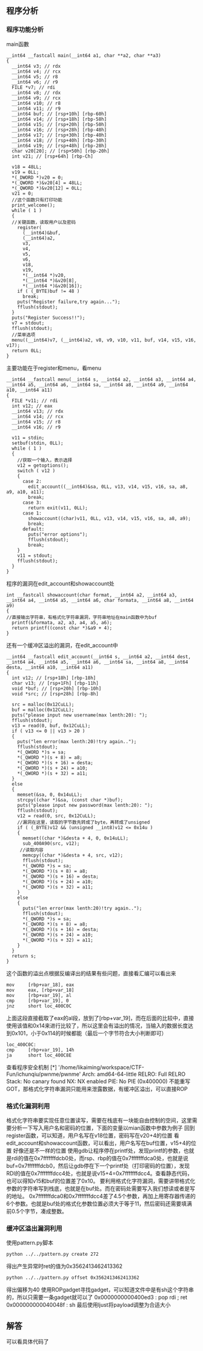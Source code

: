 ## 程序分析
### 程序功能分析
main函數
```
__int64 __fastcall main(__int64 a1, char **a2, char **a3)
{
  __int64 v3; // rdx
  __int64 v4; // rcx
  __int64 v5; // r8
  __int64 v6; // r9
  FILE *v7; // rdi
  __int64 v8; // rdx
  __int64 v9; // rcx
  __int64 v10; // r8
  __int64 v11; // r9
  __int64 buf; // [rsp+10h] [rbp-60h]
  __int64 v14; // [rsp+18h] [rbp-58h]
  __int64 v15; // [rsp+20h] [rbp-50h]
  __int64 v16; // [rsp+28h] [rbp-48h]
  __int64 v17; // [rsp+30h] [rbp-40h]
  __int64 v18; // [rsp+40h] [rbp-30h]
  __int64 v19; // [rsp+48h] [rbp-28h]
  char v20[20]; // [rsp+50h] [rbp-20h]
  int v21; // [rsp+64h] [rbp-Ch]

  v18 = 48LL;
  v19 = 0LL;
  *(_DWORD *)v20 = 0;
  *(_QWORD *)&v20[4] = 48LL;
  *(_QWORD *)&v20[12] = 0LL;
  v21 = 0;
  //这个函数只有打印功能
  print_welcome();
  while ( 1 )
  {
  //关键函数，读取用户以及密码
    register(
      (__int64)&buf,
      (__int64)a2,
      v3,
      v4,
      v5,
      v6,
      v18,
      v19,
      *(__int64 *)v20,
      *(__int64 *)&v20[8],
      *(__int64 *)&v20[16]);
    if ( (_BYTE)buf != 48 )
      break;
    puts("Register failure,try again...");
    fflush(stdout);
  }
  puts("Register Success!!");
  v7 = stdout;
  fflush(stdout);
  //菜单选项
  menu((__int64)v7, (__int64)a2, v8, v9, v10, v11, buf, v14, v15, v16, v17);
  return 0LL;
}
```
主要功能在于register和menu，看menu
```
__int64 __fastcall menu(__int64 s, __int64 a2, __int64 a3, __int64 a4, __int64 a5, __int64 a6, __int64 sa, __int64 a8, __int64 a9, __int64 a10, __int64 a11)
{
  FILE *v11; // rdi
  int v12; // eax
  __int64 v13; // rdx
  __int64 v14; // rcx
  __int64 v15; // r8
  __int64 v16; // r9

  v11 = stdin;
  setbuf(stdin, 0LL);
  while ( 1 )
  {
    //获取一个输入，表示选择
    v12 = getoptions();
    switch ( v12 )
    {
      case 2:
        edit_account((__int64)&sa, 0LL, v13, v14, v15, v16, sa, a8, a9, a10, a11);
        break;
      case 3:
        return exit(v11, 0LL);
      case 1:
        showaccount((char)v11, 0LL, v13, v14, v15, v16, sa, a8, a9);
        break;
      default:
        puts("error options");
        fflush(stdout);
        break;
    }
    v11 = stdout;
    fflush(stdout);
  }
}
```
程序的漏洞在edit_account和showaccount处
```
int __fastcall showaccount(char format, __int64 a2, __int64 a3, __int64 a4, __int64 a5, __int64 a6, char formata, __int64 a8, __int64 a9)
{
//直接输出字符串，有格式化字符串漏洞，字符串地址在main函数中为buf
  printf(&formata, a2, a3, a4, a5, a6);
  return printf((const char *)&a9 + 4);
}
```
还有一个缓冲区溢出的漏洞，在edit_account中
```
__int64 __fastcall edit_account(__int64 s, __int64 a2, __int64 dest, __int64 a4, __int64 a5, __int64 a6, __int64 sa, __int64 a8, __int64 desta, __int64 a10, __int64 a11)
{
  int v12; // [rsp+18h] [rbp-18h]
  char v13; // [rsp+1Fh] [rbp-11h]
  void *buf; // [rsp+20h] [rbp-10h]
  void *src; // [rsp+28h] [rbp-8h]

  src = malloc(0x12CuLL);
  buf = malloc(0x12CuLL);
  puts("please input new username(max lenth:20): ");
  fflush(stdout);
  v13 = read(0, buf, 0x12CuLL);
  if ( v13 <= 0 || v13 > 20 )
  {
    puts("len error(max lenth:20)!try again..");
    fflush(stdout);
    *(_QWORD *)s = sa;
    *(_QWORD *)(s + 8) = a8;
    *(_QWORD *)(s + 16) = desta;
    *(_QWORD *)(s + 24) = a10;
    *(_QWORD *)(s + 32) = a11;
  }
  else
  {
    memset(&sa, 0, 0x14uLL);
    strcpy((char *)&sa, (const char *)buf);
    puts("please input new password(max lenth:20): ");
    fflush(stdout);
    v12 = read(0, src, 0x12CuLL);
    //漏洞在这里，读取的字节数先转成了byte，再转成了unsigned
    if ( (_BYTE)v12 && (unsigned __int8)v12 <= 0x14u )
    {
      memset((char *)&desta + 4, 0, 0x14uLL);
      sub_400A90(src, v12);
     //读取内容
      memcpy((char *)&desta + 4, src, v12);
      fflush(stdout);
      *(_QWORD *)s = sa;
      *(_QWORD *)(s + 8) = a8;
      *(_QWORD *)(s + 16) = desta;
      *(_QWORD *)(s + 24) = a10;
      *(_QWORD *)(s + 32) = a11;
    }
    else
    {
      puts("len error(max lenth:20)!try again..");
      fflush(stdout);
      *(_QWORD *)s = sa;
      *(_QWORD *)(s + 8) = a8;
      *(_QWORD *)(s + 16) = desta;
      *(_QWORD *)(s + 24) = a10;
      *(_QWORD *)(s + 32) = a11;
    }
  }
  return s;
}
```
这个函数的溢出点根据反编译出的结果有些问题，直接看汇编可以看出来
```
mov     [rbp+var_18], eax
mov     eax, [rbp+var_18]
mov     [rbp+var_19], al
cmp     [rbp+var_19], 0
jnz     short loc_400C0C
```
上面这段直接截取了eax的al段，放到了[rbp+var_19]，而在后面的比较中，直接使用该值和0x14来进行比较了，所以这里会有溢出的情况，当输入的数据长度达到0x101，小于0x114的时候都能（最后一个字节符合大小判断即可）
```
loc_400C0C:
cmp     [rbp+var_19], 14h
ja      short loc_400C8E
```
查看程序安全机制
[*] '/home/likaiming/workspace/CTF-Fun/ichunqiu/pwnme/pwnme'
    Arch:     amd64-64-little
    RELRO:    Full RELRO
    Stack:    No canary found
    NX:       NX enabled
    PIE:      No PIE (0x400000)
不能重写GOT，那格式化字符串漏洞只能用来泄露数据，有缓冲区溢出，可以直接ROP
### 格式化漏洞利用
格式化字符串要实现任意位置读写，需要在栈底有一块能自由控制的空间，这里需要分析一下写入用户名和密码的位置，下面的变量以mian函数中参数为例子
回到register函数，可以知道，用户名写在v18位置，密码写在v20+4的位置
看edit_account和showaccount函数，可以看出，用户名写在buf位置，v15+4的位置
好像还是不一样的位置
使用gdb让程序停在printf处，发现printf的参数，也就是rdi的值在0x7fffffffdcb0处，而rsp、rbp的值在0x7fffffffdca0处，也就是说buf=0x7fffffffdcb0，然后让gdb停在下一个printf处（打印密码的位置），发现RDI的值在0x7fffffffdcc4处，也就是说v15+4=0x7fffffffdcc4。查看静态代码，也可以得知v15和buf的位置差了0x10。
要利用格式化字符漏洞，需要讲带格式化参数的字符串写到栈底，也就是在buf处。而在密码处需要写入我们想读或者是写的地址。
0x7fffffffdca0和0x7fffffffdcc4差了4.5个参数，再加上用寄存器传递的6个参数。也就是buf处的格式化参数位置必须大于等于11，然后密码还需要填满前0.5个字节，凑成整数。
### 缓冲区溢出漏洞利用
使用pattern.py脚本
```
python ../../pattern.py create 272
```
得出产生异常时ret的值为0x3562413462413362
```
python ../../pattern.py offset 0x3562413462413362
```
得出偏移为40
使用ROPgadget寻找gadget，可以知道文件中是有sh这个字符串的，所以只需要一条gadget就可以了
0x0000000000400ed3 : pop rdi ; ret
0x000000000040048f : sh
最后使用ljust将payload调整为合适大小
## 解答
可以看具体代码了




